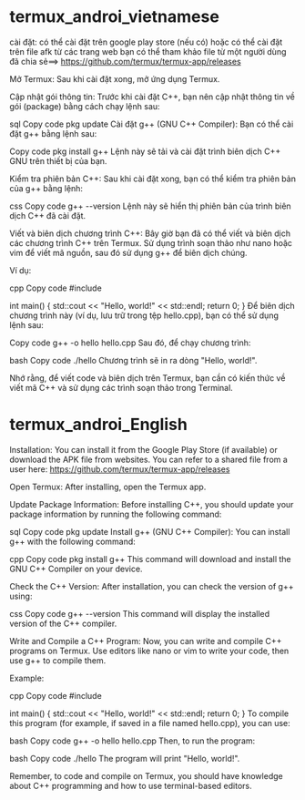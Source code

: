 # termux_androi_vietnamese
cài đặt:
có thể cài đặt trên google play store (nếu có) hoặc có thể cài đặt trên file afk từ các trang web 
bạn có thể tham khảo file từ một người dùng đã chia sẻ==> https://github.com/termux/termux-app/releases

Mở Termux: Sau khi cài đặt xong, mở ứng dụng Termux.

Cập nhật gói thông tin: Trước khi cài đặt C++, bạn nên cập nhật thông tin về gói (package) bằng cách chạy lệnh sau:

sql
Copy code
pkg update
Cài đặt g++ (GNU C++ Compiler): Bạn có thể cài đặt g++ bằng lệnh sau:

Copy code
pkg install g++
Lệnh này sẽ tải và cài đặt trình biên dịch C++ GNU trên thiết bị của bạn.

Kiểm tra phiên bản C++: Sau khi cài đặt xong, bạn có thể kiểm tra phiên bản của g++ bằng lệnh:

css
Copy code
g++ --version
Lệnh này sẽ hiển thị phiên bản của trình biên dịch C++ đã cài đặt.

Viết và biên dịch chương trình C++: Bây giờ bạn đã có thể viết và biên dịch các chương trình C++ trên Termux. Sử dụng trình soạn thảo như nano hoặc vim để viết mã nguồn, sau đó sử dụng g++ để biên dịch chúng.

Ví dụ:

cpp
Copy code
#include <iostream>

int main() {
    std::cout << "Hello, world!" << std::endl;
    return 0;
}
Để biên dịch chương trình này (ví dụ, lưu trữ trong tệp hello.cpp), bạn có thể sử dụng lệnh sau:

Copy code
g++ -o hello hello.cpp
Sau đó, để chạy chương trình:

bash
Copy code
./hello
Chương trình sẽ in ra dòng "Hello, world!".

Nhớ rằng, để viết code và biên dịch trên Termux, bạn cần có kiến thức về viết mã C++ và sử dụng các trình soạn thảo trong Terminal.
# termux_androi_English
Installation:
You can install it from the Google Play Store (if available) or download the APK file from websites. You can refer to a shared file from a user here: https://github.com/termux/termux-app/releases

Open Termux: After installing, open the Termux app.

Update Package Information: Before installing C++, you should update your package information by running the following command:

sql
Copy code
pkg update
Install g++ (GNU C++ Compiler): You can install g++ with the following command:

cpp
Copy code
pkg install g++
This command will download and install the GNU C++ Compiler on your device.

Check the C++ Version: After installation, you can check the version of g++ using:

css
Copy code
g++ --version
This command will display the installed version of the C++ compiler.

Write and Compile a C++ Program: Now, you can write and compile C++ programs on Termux. Use editors like nano or vim to write your code, then use g++ to compile them.

Example:

cpp
Copy code
#include <iostream>

int main() {
    std::cout << "Hello, world!" << std::endl;
    return 0;
}
To compile this program (for example, if saved in a file named hello.cpp), you can use:

bash
Copy code
g++ -o hello hello.cpp
Then, to run the program:

bash
Copy code
./hello
The program will print "Hello, world!".

Remember, to code and compile on Termux, you should have knowledge about C++ programming and how to use terminal-based editors.





